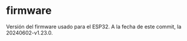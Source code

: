 # firmware

Versión del firmware usado para el ESP32. A la fecha de este commit, la 20240602-v1.23.0.
